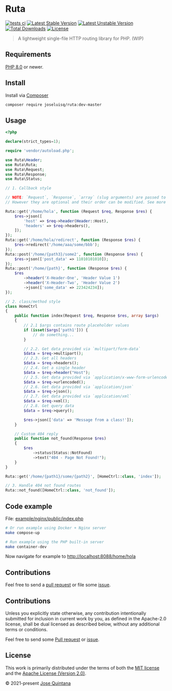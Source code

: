 # Ruta

[![tests ci](https://github.com/joseluisq/ruta/actions/workflows/tests.yml/badge.svg?branch=master)](https://github.com/joseluisq/ruta/actions/workflows/tests.yml) [![Latest Stable Version](https://poser.pugx.org/joseluisq/ruta/version)](https://packagist.org/packages/joseluisq/ruta) [![Latest Unstable Version](https://poser.pugx.org/joseluisq/ruta/v/unstable)](//packagist.org/packages/joseluisq/ruta) [![Total Downloads](https://poser.pugx.org/joseluisq/ruta/downloads)](https://packagist.org/packages/joseluisq/ruta) [![License](https://poser.pugx.org/joseluisq/ruta/license)](https://packagist.org/packages/joseluisq/ruta)

> A lightweight single-file HTTP routing library for PHP. (WIP)

## Requirements

[PHP 8.0](https://www.php.net/releases/8.0/en.php) or newer.

## Install

Install via [Composer](https://packagist.org/packages/joseluisq/ruta)

```sh
composer require joseluisq/ruta:dev-master
```

## Usage

```php
<?php

declare(strict_types=1);

require 'vendor/autoload.php';

use Ruta\Header;
use Ruta\Ruta;
use Ruta\Request;
use Ruta\Response;
use Ruta\Status;

// 1. Callback style

// NOTE: `Request`, `Response`, `array` (slug arguments) are passed to the callback.
// However they are optional and their order can be modified. See more examples below.

Ruta::get('/home/hola', function (Request $req, Response $res) {
    $res->json([
        'host' => $req->header(Header::Host),
        'headers' => $req->headers(),
    ]);
});
Ruta::get('/home/hola/redirect', function (Response $res) {
    $res->redirect('/home/aaa/some/bbb');
});
Ruta::post('/home/{path3}/some2', function (Response $res) {
    $res->json(['post_data' => 11010101010]);
});
Ruta::post('/home/{path}', function (Response $res) {
    $res
        ->header('X-Header-One', 'Header Value 1')
        ->header('X-Header-Two', 'Header Value 2')
        ->json(['some_data' => 223424234]);
});

// 2. class/method style
class HomeCtrl
{
    public function index(Request $req, Response $res, array $args)
    {
        // 2.1 $args contains route placeholder values
        if (isset($args['path1'])) {
            // do something...
        }

        // 2.2. Get data provided via `multipart/form-data` 
        $data = $req->multipart();
        // 2.3. Get all headers
        $data = $req->headers();
        // 2.4. Get a single header
        $data = $req->header("Host");
        // 2.5. Get data provided via `application/x-www-form-urlencoded` 
        $data = $req->urlencoded();
        // 2.6. Get data provided via `application/json`
        $data = $req->json();
        // 2.7. Get data provided via `application/xml`
        $data = $req->xml();
        // 2.8. Get query data
        $data = $req->query();

        $res->json(['data' => 'Message from a class!']);
    }

    // Custom 404 reply
    public function not_found(Response $res)
    {
        $res
            ->status(Status::NotFound)
            ->text("404 - Page Not Found!");
    }
}

Ruta::get('/home/{path1}/some/{path2}', [HomeCtrl::class, 'index']);

// 3. Handle 404 not found routes
Ruta::not_found([HomeCtrl::class, 'not_found']);
```

## Code example

File: [example/nginx/public/index.php](example/nginx/public/index.php)

```sh
# Or run example using Docker + Nginx server
make compose-up
```

```sh
# Run example using the PHP built-in server
make container-dev
```

Now navigate for example to [http://localhost:8088/home/hola](http://localhost:8088/home/hola)

## Contributions

Feel free to send a [pull request](https://github.com/joseluisq/ruta/pulls) or file some [issue](https://github.com/joseluisq/ruta/issues).

## Contributions

Unless you explicitly state otherwise, any contribution intentionally submitted for inclusion in current work by you, as defined in the Apache-2.0 license, shall be dual licensed as described below, without any additional terms or conditions.

Feel free to send some [Pull request](https://github.com/joseluisq/ruta/pulls) or [issue](https://github.com/joseluisq/ruta/issues).

## License

This work is primarily distributed under the terms of both the [MIT license](LICENSE-MIT) and the [Apache License (Version 2.0)](LICENSE-APACHE).

© 2021-present [Jose Quintana](https://git.io/joseluisq)
